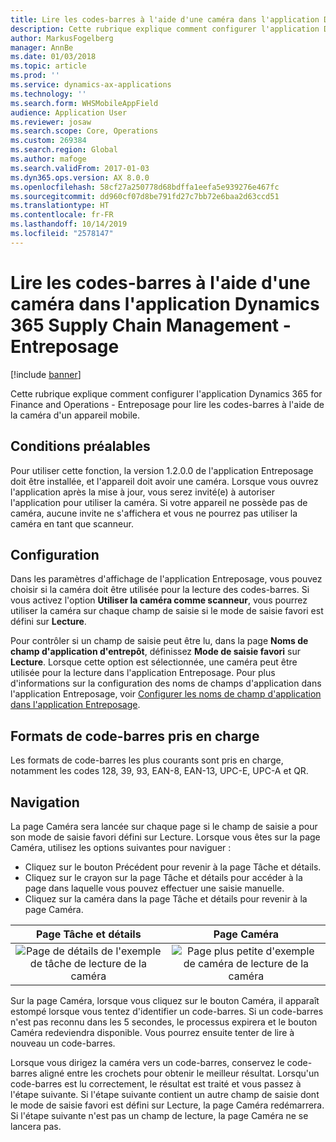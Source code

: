 ```yaml
---
title: Lire les codes-barres à l'aide d'une caméra dans l'application Dynamics 365 for Finance and Operations - Entreposage
description: Cette rubrique explique comment configurer l'application Dynamics 365 for Finance and Operations - Entreposage pour lire les codes-barres à l'aide de la caméra d'un appareil mobile.
author: MarkusFogelberg
manager: AnnBe
ms.date: 01/03/2018
ms.topic: article
ms.prod: ''
ms.service: dynamics-ax-applications
ms.technology: ''
ms.search.form: WHSMobileAppField
audience: Application User
ms.reviewer: josaw
ms.search.scope: Core, Operations
ms.custom: 269384
ms.search.region: Global
ms.author: mafoge
ms.search.validFrom: 2017-01-03
ms.dyn365.ops.version: AX 8.0.0
ms.openlocfilehash: 58cf27a250778d68bdffa1eefa5e939276e467fc
ms.sourcegitcommit: dd960cf07d8be791fd27c7bb72e6baa2d63ccd51
ms.translationtype: HT
ms.contentlocale: fr-FR
ms.lasthandoff: 10/14/2019
ms.locfileid: "2578147"
---
```

# <a name="scan-bar-codes-using-a-camera-in-dynamics-365-supply-chain-management---warehousing-app"></a>Lire les codes-barres à l'aide d'une caméra dans l'application Dynamics 365 Supply Chain Management - Entreposage

[!include [banner](../includes/banner.md)]

Cette rubrique explique comment configurer l'application Dynamics 365 for Finance and Operations - Entreposage pour lire les codes-barres à l'aide de la caméra d'un appareil mobile. 

## <a name="prerequisites"></a>Conditions préalables
Pour utiliser cette fonction, la version 1.2.0.0 de l'application Entreposage doit être installée, et l'appareil doit avoir une caméra. Lorsque vous ouvrez l'application après la mise à jour, vous serez invité(e) à autoriser l'application pour utiliser la caméra. Si votre appareil ne possède pas de caméra, aucune invite ne s'affichera et vous ne pourrez pas utiliser la caméra en tant que scanneur. 

## <a name="setup"></a>Configuration
Dans les paramètres d'affichage de l'application Entreposage, vous pouvez choisir si la caméra doit être utilisée pour la lecture des codes-barres. Si vous activez l'option **Utiliser la caméra comme scanneur**, vous pourrez utiliser la caméra sur chaque champ de saisie si le mode de saisie favori est défini sur **Lecture**. 

Pour contrôler si un champ de saisie peut être lu, dans la page **Noms de champ d'application d'entrepôt**, définissez **Mode de saisie favori** sur **Lecture**. Lorsque cette option est sélectionnée, une caméra peut être utilisée pour la lecture dans l'application Entreposage. Pour plus d'informations sur la configuration des noms de champs d'application dans l'application Entreposage, voir [Configurer les noms de champ d'application dans l'application Entreposage](https://docs.microsoft.com/dynamics365/unified-operations/supply-chain/warehousing/configure-app-field-names-priorities-warehouse).

## <a name="supported-bar-code-formats"></a>Formats de code-barres pris en charge
Les formats de code-barres les plus courants sont pris en charge, notamment les codes 128, 39, 93, EAN-8, EAN-13, UPC-E, UPC-A et QR. 

## <a name="navigation"></a>Navigation
La page Caméra sera lancée sur chaque page si le champ de saisie a pour son mode de saisie favori défini sur Lecture. Lorsque vous êtes sur la page Caméra, utilisez les options suivantes pour naviguer :
- Cliquez sur le bouton Précédent pour revenir à la page Tâche et détails. 
- Cliquez sur le crayon sur la page Tâche et détails pour accéder à la page dans laquelle vous pouvez effectuer une saisie manuelle.
- Cliquez sur la caméra dans la page Tâche et détails pour revenir à la page Caméra. 

| Page Tâche et détails | Page Caméra | 
| :---------------------: | :--------------------: |
| ![Page de détails de l'exemple de tâche de lecture de la caméra](./media/camera-scanning-example-task-detail-page50.png)          | ![Page plus petite d'exemple de caméra de lecture de la caméra](./media/camera-scanning-example-camera-page50.png)          |

Sur la page Caméra, lorsque vous cliquez sur le bouton Caméra, il apparaît estompé lorsque vous tentez d'identifier un code-barres. Si un code-barres n'est pas reconnu dans les 5 secondes, le processus expirera et le bouton Caméra redeviendra disponible. Vous pourrez ensuite tenter de lire à nouveau un code-barres.

Lorsque vous dirigez la caméra vers un code-barres, conservez le code-barres aligné entre les crochets pour obtenir le meilleur résultat. Lorsqu'un code-barres est lu correctement, le résultat est traité et vous passez à l'étape suivante. Si l'étape suivante contient un autre champ de saisie dont le mode de saisie favori est défini sur Lecture, la page Caméra redémarrera. Si l'étape suivante n'est pas un champ de lecture, la page Caméra ne se lancera pas.

